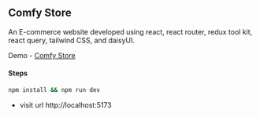 ## Comfy Store

An E-commerce website developed using react, react router, redux tool kit, react query, tailwind CSS, and daisyUI.

Demo - [Comfy Store](https://ashlynz-comfy-store.netlify.app)

#### Steps

```sh
npm install && npm run dev
```

- visit url http://localhost:5173
